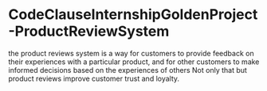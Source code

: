 # CodeClauseInternshipGoldenProject-ProductReviewSystem
the product reviews system is a way for customers to provide feedback on their experiences with a particular product, and for other customers to make informed decisions based on the experiences of others Not only that but product reviews improve customer trust and loyalty. 
